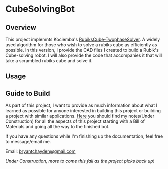 # CubeSolvingBot
## Overview
This project implemnts Kociemba's [RubiksCube-TwophaseSolver]. A widely used algorithm for those who wish to solve a rubiks cube as efficiently as possible. 
In this version, I provide the CAD files I created to build a Rubik's Cube-solving robot. I will also provide the code 
that accompanies it that will take a scrambled rubiks cube and solve it.

## Usage
[](https://github.com/user-attachments/assets/9bcec84c-aa8d-4b4f-8178-a393e17350c7)

## Guide to Build
As part of this project, I want to provide as much information about what I learned as possible for anyone interested in building this project or building a project with similar applications. [Here](https://docs.google.com/document/d/1D3mya7ItZ1CHyqp_yFcZFT5Acl942zrb3e5_vnm9wu8/edit?usp=sharing) you should find my notes(Under Construction) for all the aspects of this project starting with a Bill of Materials and going all the way to the finished bot. 

If you have any questions while I'm finishing up the documentation, feel free to message/email me.

Email: bryantchayden@gmail.com

*Under Construction, more to come this fall as the project picks back up!*


[RubiksCube-TwophaseSolver]: https://github.com/hkociemba/RubiksCube-TwophaseSolver
